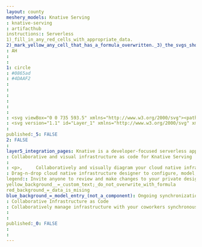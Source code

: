```yaml
---
layout: county 
meshery_models: Knative Serving
: knative-serving
: artifacthub
instructions:: Serverless
1)_fill_in_any_red_cells_with_appropriate_data.
2)_mark_yellow_any_cell_that_has_a_formula_overwritten._3)_the_svgs_shouldn't_have_xml_header_they_are_added_programmatically_through_workflows: Installable Platform
: AH
: 
: 
1: circle
: #0865ad
: #4DAAF2
: 
: 
: 
: 
: 
: 
: <svg viewBox="0 0 735 593.5" xmlns="http://www.w3.org/2000/svg"><path fill="#0865ad" d="M297.496 1.488 65.749 113.096a15.035 15.035 0 0 0-8.135 10.194L.377 374.065a15.02 15.02 0 0 0 2.902 12.711l160.376 201.108a15.038 15.038 0 0 0 11.747 5.657H432.63c4.571 0 8.895-2.085 11.747-5.657l160.376-201.108a15.023 15.023 0 0 0 2.903-12.711L550.418 123.29a15.019 15.019 0 0 0-8.135-10.194L310.536 1.488a15.022 15.022 0 0 0-13.04 0"/><path fill="#fff" d="M221.845 210.533h51.054v100.764h1.017c5.072-8.798 10.48-16.907 15.552-25.023l51.736-75.741h63.225l-75.398 97.039 79.455 130.856h-60.18l-55.792-98.394-19.615 24.005v74.389h-51.054V210.533Z"/><path fill="#6695ca" d="m585.328 1.307-91.112 33.16a7.521 7.521 0 0 0-3.935 3.306l-48.478 83.964a7.513 7.513 0 0 0-.892 5.066l16.835 95.483a7.495 7.495 0 0 0 2.568 4.453l74.277 62.319a7.507 7.507 0 0 0 4.828 1.76h96.957a7.515 7.515 0 0 0 4.831-1.76l74.274-62.319a7.508 7.508 0 0 0 2.567-4.453l16.839-95.483a7.538 7.538 0 0 0-.896-5.066l-48.474-83.964a7.526 7.526 0 0 0-3.939-3.306l-91.112-33.16a7.5 7.5 0 0 0-5.138 0"/><path fill="#fff" d="M570.231 111.865a59.358 59.358 0 0 1 5.654-4.821 37.76 37.76 0 0 1 6.228-3.773c2.192-1.052 4.559-1.866 7.101-2.452 2.542-.585 5.301-.876 8.281-.876 4.91 0 9.265.848 13.063 2.542 3.801 1.694 7.001 4.067 9.603 7.101 2.602 3.04 4.558 6.663 5.873 10.871 1.316 4.205 1.976 8.826 1.976 13.851v57.423h-24.115v-57.423c0-5.025-1.168-8.929-3.5-11.706-2.342-2.775-5.786-4.162-10.351-4.162-3.385 0-6.569.73-9.556 2.192-2.981 1.462-5.814 3.504-8.498 6.137v64.962h-24.202v-90.389h14.903c3.04 0 5.057 1.403 6.056 4.211l1.484 6.312Z"/></svg>
: <svg version="1.1" id="Layer_1" xmlns="http://www.w3.org/2000/svg" xmlns:xlink="http://www.w3.org/1999/xlink" x="0px" y="0px", 	 viewBox="0 0 735 593.5" style="enable-background:new 0 0 735 593.5;" xml:space="preserve">, <style type="text/css">, 	.st0{fill:#FFFFFF;}, 	.st1{opacity:0.8;fill:#FFFFFF;}, </style>, <path class="st0" d="M297.5,1.5L65.7,113.1c-4.1,2-7.1,5.7-8.1,10.2L0.4,374.1c-1,4.5,0.1,9.1,2.9,12.7l160.4,201.1, 	c2.9,3.6,7.2,5.7,11.7,5.7h257.2c4.6,0,8.9-2.1,11.7-5.7l160.4-201.1c2.9-3.6,3.9-8.3,2.9-12.7l-57.2-250.8c-1-4.5-4-8.2-8.1-10.2, 	L310.5,1.5C306.4-0.5,301.6-0.5,297.5,1.5"/>, <path d="M221.8,210.5h51.1v100.8h1c5.1-8.8,10.5-16.9,15.6-25l51.7-75.7h63.2l-75.4,97l79.5,130.9h-60.2L292.5,340l-19.6,24v74.4, 	h-51.1L221.8,210.5L221.8,210.5z"/>, <path class="st1" d="M585.3,1.3l-91.1,33.2c-1.7,0.6-3.1,1.8-3.9,3.3l-48.5,84c-0.9,1.5-1.2,3.3-0.9,5.1l16.8,95.5, 	c0.3,1.7,1.2,3.3,2.6,4.5l74.3,62.3c1.4,1.1,3.1,1.8,4.8,1.8h97c1.8,0,3.5-0.6,4.8-1.8l74.3-62.3c1.4-1.1,2.3-2.7,2.6-4.5l16.8-95.5, 	c0.3-1.7,0-3.5-0.9-5.1l-48.5-84c-0.9-1.5-2.3-2.7-3.9-3.3L590.5,1.3C588.8,0.7,587,0.7,585.3,1.3"/>, <path d="M570.2,111.9c1.8-1.7,3.7-3.3,5.7-4.8c1.9-1.5,4-2.7,6.2-3.8c2.2-1.1,4.6-1.9,7.1-2.5c2.5-0.6,5.3-0.9,8.3-0.9, 	c4.9,0,9.3,0.8,13.1,2.5c3.8,1.7,7,4.1,9.6,7.1c2.6,3,4.6,6.7,5.9,10.9c1.3,4.2,2,8.8,2,13.9v57.4h-24.1v-57.4c0-5-1.2-8.9-3.5-11.7, 	c-2.3-2.8-5.8-4.2-10.4-4.2c-3.4,0-6.6,0.7-9.6,2.2c-3,1.5-5.8,3.5-8.5,6.1v65h-24.2v-90.4h14.9c3,0,5.1,1.4,6.1,4.2L570.2,111.9, 	L570.2,111.9z"/>, </svg>
: 
published:_5: FALSE
2: FALSE
: 
layer5_integration_pages: Knative is a developer-focused serverless application layer which is a great complement to the existing Kubernetes application constructs. Knative consists of two components: an HTTP-triggered autoscaling container runtime called “Knative Serving”, and a CloudEvents-over-HTTP asynchronous routing layer called “Knative Eventing”.
: Collaborative and visual infrastructure as code for Knative Serving
: 
: <p>,     Collaboratively and visually diagram your cloud native infrastructure with GitOps-style pipeline integration. Design, test, and manage configuration your Kubernetes-based, containerized applications as a visual topology., </p>, <p>,     Looking for best practice cloud native design and deployment best practices? Choose from thousands of pre-built components in MeshMap. Choose from hundreds of ready-made design patterns by importing templates from Meshery Catalog or use our low code designer, MeshMap, to create and deploy your own cloud native infrastructure designs., </p>
: Drag-n-drop cloud native infrastructure designer to configure, model, and deploy your workloads.
legend:: Invite anyone to review and make changes to your private designs.
yellow_background__=_custom_text;_do_not_overwrite_with_formula
red_background_=_data_is_mising
blue_background_=_model_entry_(not_a_component): Ongoing synchronization of Kubernetes configuration and changes across any number of clusters.
: Collaborative Infrastructure as Code
: Collaboratively manage infrastructure with your coworkers synchronously sharing the same designs.
: 
: 
published:_0: FALSE
: 
: 
---
```

